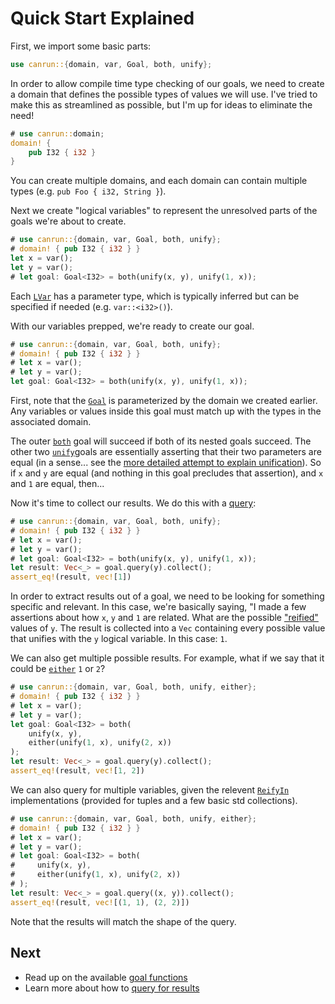 # Quick Start Explained

First, we import some basic parts:
```rust
use canrun::{domain, var, Goal, both, unify};
```

In order to allow compile time type checking of our goals, we need to create a domain that defines the possible types of values we will use. I've tried to make this as streamlined as possible, but I'm up for ideas to eliminate the need!
```rust
# use canrun::domain;
domain! {
    pub I32 { i32 }
}
```

You can create multiple domains, and each domain can contain multiple types (e.g. `pub Foo { i32, String }`).

Next we create "logical variables" to represent the unresolved parts of the goals we're about to create.

```rust
# use canrun::{domain, var, Goal, both, unify};
# domain! { pub I32 { i32 } }
let x = var();
let y = var();
# let goal: Goal<I32> = both(unify(x, y), unify(1, x));
```
Each [`LVar`](crate::value::LVar) has a parameter type, which is typically inferred but can be specified if needed (e.g. `var::<i32>()`).

With our variables prepped, we're ready to create our goal.
```rust
# use canrun::{domain, var, Goal, both, unify};
# domain! { pub I32 { i32 } }
# let x = var();
# let y = var();
let goal: Goal<I32> = both(unify(x, y), unify(1, x));
```

First, note that the [`Goal`](crate::goals) is parameterized by the domain we created earlier. Any variables or values inside this goal must match up with the types in the associated domain.

The outer [`both`](crate::goals::both) goal will succeed if both of its nested goals succeed. The other two [`unify`](crate::goals::unify)goals are essentially asserting that their two parameters are equal (in a sense... see the [more detailed attempt to explain unification](crate::UnifyIn)). So if `x` and `y` are equal (and nothing in this goal precludes that assertion), and `x` and `1` are equal, then...

Now it's time to collect our results. We do this with a [query](crate::Query):
```rust
# use canrun::{domain, var, Goal, both, unify};
# domain! { pub I32 { i32 } }
# let x = var();
# let y = var();
# let goal: Goal<I32> = both(unify(x, y), unify(1, x));
let result: Vec<_> = goal.query(y).collect();
assert_eq!(result, vec![1])
```

In order to extract results out of a goal, we need to be looking for something specific and relevant. In this case, we're basically saying, "I made a few assertions about how `x`, `y` and `1` are related. What are the possible ["reified"](crate::ReifyIn) values of `y`. The result is collected into a `Vec` containing every possible value that unifies with the `y` logical variable. In this case: `1`.

We can also get multiple possible results. For example, what if we say that it could be [`either`](crate::goals::either) `1` or `2`?

```rust
# use canrun::{domain, var, Goal, both, unify, either};
# domain! { pub I32 { i32 } }
# let x = var();
# let y = var();
let goal: Goal<I32> = both(
    unify(x, y),
    either(unify(1, x), unify(2, x))
);
let result: Vec<_> = goal.query(y).collect();
assert_eq!(result, vec![1, 2])
```

We can also query for multiple variables, given the relevent [`ReifyIn`](crate::ReifyIn) implementations (provided for tuples and a few basic std collections).


```rust
# use canrun::{domain, var, Goal, both, unify, either};
# domain! { pub I32 { i32 } }
# let x = var();
# let y = var();
# let goal: Goal<I32> = both(
#     unify(x, y),
#     either(unify(1, x), unify(2, x))
# );
let result: Vec<_> = goal.query((x, y)).collect();
assert_eq!(result, vec![(1, 1), (2, 2)])
```

Note that the results will match the shape of the query.

## Next
- Read up on the available [goal functions](crate::goals)
- Learn more about how to [query for results](crate::Query)
